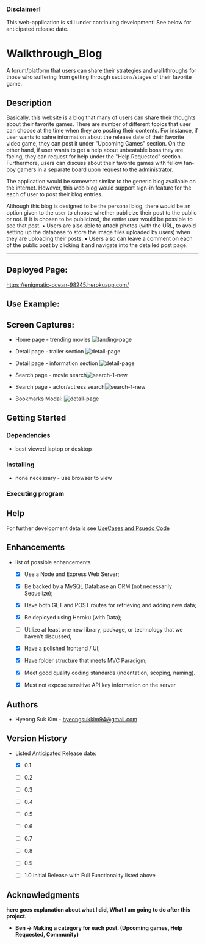 ### Disclaimer!
This web-application is still under continuing development! See below for anticipated release date.

# Walkthrough_Blog

A forum/platform that users can share their strategies and walkthroughs for those who suffering from getting through sections/stages of their favorite game.

## Description

Basically, this website is a blog that many of users can share their thoughts about their favorite games. There are number of different topics that user can choose at the time when they are posting their contents. For instance, if user wants to sahre information about the release date of their favorite video game, they can post it under "Upcoming Games" section. On the other hand, if user wants to get a help about unbeatable boss they are facing, they can request for help under the "Help Requested" section. Furthermore, users can discuss about their favorite games with fellow fan-boy gamers in a separate board upon request to the administrator.

The application would be somewhat similar to the generic blog available on the internet. However, this web blog would support sign-in feature for the each of user to post their blog entries. 

Although this blog is designed to be the personal blog, there would be an option given to the user to choose whether publicize their post to the public or not. If it is chosen to be publicized, the entire user would be possible to see that post. 
•	Users are also able to attach photos (with the URL, to avoid setting up the database to store the image files uploaded by users) when they are uploading their posts. 
•	Users also can leave a comment on each of the public post by clicking it and navigate into the detailed post page.


----------------------------------------------------------------------------------------------

## Deployed Page:
https://enigmatic-ocean-98245.herokuapp.com/


## Use Example:

<!-- ### ![use-example](./assets/images/demo.gif) -->


## Screen Captures:


* Home page - trending movies
  ![landing-page](assets/images/scrn-landing.png)

  
  
* Detail page - trailer section
  ![detail-page](assets/images/scrn-detail-upper.png)
  
  
  
* Detail page - information section
  ![detail-page](assets/images/scrn-detail-lower.png)

- Search page - movie search![search-1-new](assets/images/scrn-search-movie.png)

- Search page - actor/actress search![search-1-new](assets/images/scrn-search-actor.png)	


* Bookmarks Modal:
  ![detail-page](assets/images/scrn-watchlist.png)


## Getting Started

### Dependencies

* best viewed laptop or desktop

### Installing

* none necessary - use browser to view

### Executing program

<!-- * open in browser 
    1. scroll thru trending movie posters and click on title poster to jump to detail page
    2. click on nav link to search page
        1. enter search criteria (movie or actor/actress) and hit search button
        2. scroll thru search results and click title to jumpt to detail page
    3. When on detail page carousel of recommended movies is shown at bottom of page - click on
       title to reload detail page with that movie
    3. Use nav links to move between landing page, search page and detail page    
    4. When on detail page add or remove title from the Save List using button
    5. When on landing page call up the Save List from navbar button
    6. Remove titles from the Save List with checkboxes and delete button.
    7. Click on a movie title in Save List to load detail page with it  -->

## Help

For further development details see [UseCases and Psuedo Code](UseCases-PsuedoCode.md)

## Enhancements

* list of possible enhancements
    - [x] Use a Node and Express Web Server;
    - [x] Be backed by a MySQL Database an ORM (not necessarily Sequelize);
    - [x] Have both GET and POST routes for retrieving and adding new data;
    - [x] Be deployed using Heroku (with Data);
    - [ ] Utilize at least one new library, package, or technology that we haven’t discussed;
    - [x] Have a polished frontend / UI;
    - [x] Have folder structure that meets MVC Paradigm;
    - [x] Meet good quality coding standards (indentation, scoping, naming).
    - [x] Must not expose sensitive API key information on the server
    
    
## Authors

* Hyeong Suk Kim - hyeongsukkim94@gmail.com

## Version History

* Listed Anticipated Release date:
    - [x] 0.1
    - [ ] 0.2
    - [ ] 0.3
    - [ ] 0.4
    - [ ] 0.5
    - [ ] 0.6
    - [ ] 0.7
    - [ ] 0.8
    - [ ] 0.9
    - [ ] 1.0 Initial Release with Full Functionality listed above



<!-- ## License -->


## Acknowledgments
<strong>here goes explanation about what I did, What I am going to do after this project.<strong>
- Ben -> Making a category for each post. (Upcoming games, Help Requested, Community)